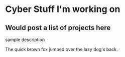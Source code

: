 <h1>Cyber Stuff I'm working on</h1>

<h2>Would post a list of projects here </h2>

<p>sample description</p>

<p>The quick brown fox jumped over the lazy
dog's back.</p>

<!-- <h3>Header 3</h3>

<blockquote>
    <p>This is a blockquote.</p>

    <p>This is the second paragraph in the blockquote.</p>

    <h2>This is an H2 in a blockquote</h2>
</blockquote> -->